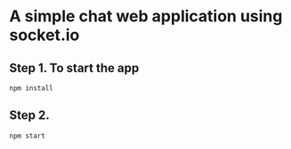 # A simple chat web application using socket.io
## Step 1. To start the app
    npm install
## Step 2. 
    npm start
